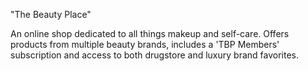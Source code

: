 "The Beauty Place"

An online shop dedicated to all things makeup and self-care.
Offers products from multiple beauty brands, includes a 'TBP Members' subscription
and access to both drugstore and luxury brand favorites.
